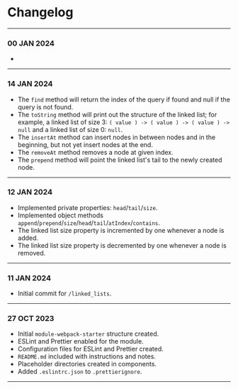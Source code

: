 # Changelog
---
### 00 JAN 2024
- 
---
### 14 JAN 2024
- The `find` method will return the index of the query if found and null if the query is not found.
- The `toString` method will print out the structure of the linked list; for example, a linked list of size 3: `( value ) -> ( value ) -> ( value ) -> null` and a linked list of size 0: `null`.
- The `insertAt` method can insert nodes in between nodes and in the beginning, but not yet insert nodes at the end.
- The `removeAt` method removes a node at given index.
- The `prepend` method will point the linked list's tail to the newly created node.
---
### 12 JAN 2024
- Implemented private properties: `head`/`tail`/`size`.
- Implemented object methods `append`/`prepend`/`size`/`head`/`tail`/`atIndex`/`contains`.
- The linked list size property is incremented by one whenever a node is added.
- The linked list size property is decremented by one whenever a node is removed.
---
### 11 JAN 2024
- Initial commit for `/linked_lists`.
---
### 27 OCT 2023
- Initial `module-webpack-starter` structure created.
- ESLint and Prettier enabled for the module.
- Configuration files for ESLint and Prettier created.
- `README.md` included with instructions and notes.
- Placeholder directories created in components.
- Added `.eslintrc.json` to `.prettierignore`.  
---